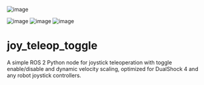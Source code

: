 ![image](https://github.com/user-attachments/assets/1bd9bf31-95b7-4373-9061-cdef64b4b16a)

![image](https://github.com/user-attachments/assets/43c52ff0-15bb-43d6-b516-1b3c2463687e)  ![image](https://github.com/user-attachments/assets/cbc20e44-9ffc-4a4a-b2ff-ba822cb9cebd)  ![image](https://github.com/user-attachments/assets/005a1434-1fee-4fbb-9ddf-41639b779686)



# joy_teleop_toggle
A simple ROS 2 Python node for joystick teleoperation with toggle enable/disable and dynamic velocity scaling, optimized for DualShock 4 and any robot joystick controllers.
